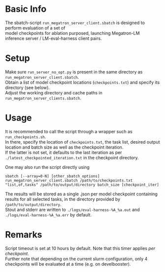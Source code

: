 # Basic Info

The sbatch-script `run_megatron_server_client.sbatch` is designed to perform evaluation of a set of \
model checkpoints for ablation purposed, launching Megatron-LM inference server / LM-eval-harness client pairs.

# Setup

Make sure `run_server_no_opt.py` is present in the same directory as `run_megatron_server_client.sbatch`.\
Obtain a list of model checkpoint locations (`checkpoints.txt`) and specify its directory (see below).\
Adjust the working directory and cache paths in `run_megatron_server_clients.sbatch`.

# Usage

It is recommended to call the script through a wrapper such as `run_checkpoints.sh`.\
In there, specify the location of `checkpoints.txt`, the task list, desired output location and batch size as well as the checkpoint iteration.\
If the latter is not set, it defaults to the last iteration as per `./latest_checkpointed_iteration.txt` in the checkpoint directory.

One may also run the script directly using

```
sbatch [--array=0-N] [other_sbatch_options] run_megatron_server_client.sbatch /path/to/checkpoints.txt "list,of,tasks" /path/to/output/directory batch_size [checkpoint_iter]
```
The results will be stored as a single .json per model checkpoint containing results for all selected tasks, in the directory provided by  `/path/to/output/directory`.\
Stout and stderr are written to `./logs/eval-harness-%A_%a.out` and `./logs/eval-harness-%A_%a.err` by default.

# Remarks

Script timeout is set at 10 hours by default. Note that this timer applies _per checkpoint_.\
Further note that depending on the current slurm configuration, only 4 checkpoints will be evaluated at a time (e.g. on develbooster).
